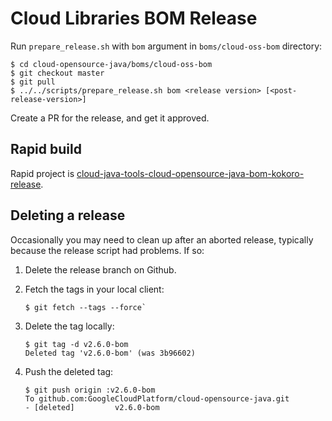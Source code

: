 # Cloud Libraries BOM Release

Run `prepare_release.sh` with `bom` argument in `boms/cloud-oss-bom` directory:

```
$ cd cloud-opensource-java/boms/cloud-oss-bom
$ git checkout master
$ git pull
$ ../../scripts/prepare_release.sh bom <release version> [<post-release-version>]
```

Create a PR for the release, and get it approved.

## Rapid build

Rapid project is [cloud-java-tools-cloud-opensource-java-bom-kokoro-release](
http://rapid/cloud-java-tools-cloud-opensource-java-bom-kokoro-release).

## Deleting a release

Occasionally you may need to clean up after an aborted release, typically because the release script had
problems. If so:

1. Delete the release branch on Github.

2. Fetch the tags in your local client:

   ```
   $ git fetch --tags --force`
   ```
     
3. Delete the tag locally:

   ```
   $ git tag -d v2.6.0-bom
   Deleted tag 'v2.6.0-bom' (was 3b96602)
   ```

4. Push the deleted tag:
   
   ```
   $ git push origin :v2.6.0-bom
   To github.com:GoogleCloudPlatform/cloud-opensource-java.git
   - [deleted]         v2.6.0-bom
   ```
